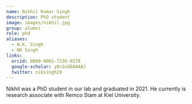 ```yaml
---
name: Nikhil Kumar Singh
description: PhD student
image: images/nikhil.jpg
group: alumni
role: phd
aliases:
  - N.K. Singh
  - NK Singh
links:
  orcid: 0000-0001-7236-9278
  google-scholar: y8cSxGEAAAAJ
  twitter: niksingh29
---
```


Nikhil was a PhD student in our lab and graduated in 2021. He currently is research associate with Remco Stam at Kiel University.